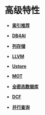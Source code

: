 # 高级特性<a name="ZH-CN_TOPIC_0000001225179939"></a>

-   **[索引推荐](索引推荐.md)**

-   **[DB4AI](DB4AI.md)**

-   **[列存储](列存储.md)**

-   **[LLVM](LLVM.md)**

-   **[Ustore](Ustore.md)**

-   **[MOT](MOT.md)**

-   **[全密态数据库](全密态数据库.md)**

-   **[DCF](DCF.md)**

-   **[并行查询](并行查询.md)**
